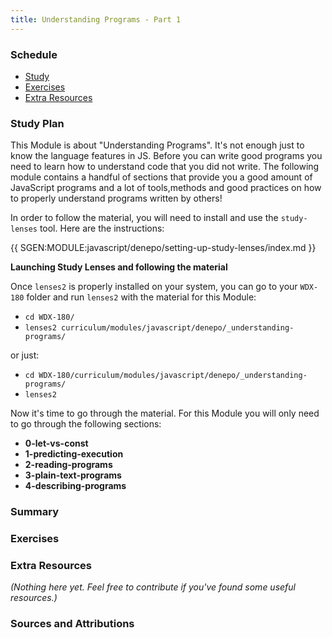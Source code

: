 ```yaml
---
title: Understanding Programs - Part 1
---
```


### Schedule

  - [Study](#study-plan)
  - [Exercises](#exercises)
  - [Extra Resources](#extra-resources)

### Study Plan

  This Module is about "Understanding Programs". It's not enough just to know the language features in JS. Before you can write good programs you need to learn how to understand code that you did not write. The following module contains a handful of sections that provide you a good amount of JavaScript programs and a lot of tools,methods and good practices on how to properly understand programs written by others!

  In order to follow the material, you will need to install and use the `study-lenses` tool. Here are the instructions:

  {{ SGEN:MODULE:javascript/denepo/setting-up-study-lenses/index.md }}

  **Launching Study Lenses and following the material**

  Once `lenses2` is properly installed on your system, you can go to your `WDX-180` folder and run `lenses2` with the material for this Module:

  - `cd WDX-180/`
  - `lenses2 curriculum/modules/javascript/denepo/_understanding-programs/`

  or just:

  - `cd WDX-180/curriculum/modules/javascript/denepo/_understanding-programs/`
  - `lenses2`

  Now it's time to go through the material. For this Module you will only need to go through the following sections:

  - **0-let-vs-const**
  - **1-predicting-execution**
  - **2-reading-programs**
  - **3-plain-text-programs**
  - **4-describing-programs**

### Summary

### Exercises

  <!-- SGEN:META:PROGRESS:task=Explore the '0-let-vs-const' section of 'Understanding Programs' -->

  <!-- SGEN:META:PROGRESS:task=Explore the '1-predicting-execution' section of 'Understanding Programs' -->

  <!-- SGEN:META:PROGRESS:task=Explore the '2-reading-programs' section of 'Understanding Programs' -->

  <!-- SGEN:META:PROGRESS:task=Explore the '3-plain-text-programs' section of 'Understanding Programs' -->

  <!-- SGEN:META:PROGRESS:task=Explore the '4-describing-programs' section of 'Understanding Programs' -->

### Extra Resources

  _(Nothing here yet. Feel free to contribute if you've found some useful resources.)_

### Sources and Attributions